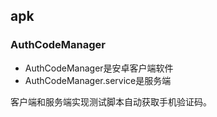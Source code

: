 ## apk


### AuthCodeManager
- AuthCodeManager是安卓客户端软件
- AuthCodeManager.service是服务端

客户端和服务端实现测试脚本自动获取手机验证码。
